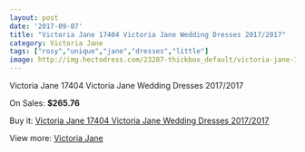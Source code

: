 ```yaml
---
layout: post
date: '2017-09-07'
title: "Victoria Jane 17404 Victoria Jane Wedding Dresses 2017/2017"
category: Victoria Jane
tags: ["rosy","unique","jane","dresses","little"]
image: http://img.hectodress.com/23287-thickbox_default/victoria-jane-17404-victoria-jane-wedding-dresses-2012-2013.jpg
---
```

Victoria Jane 17404 Victoria Jane Wedding Dresses 2017/2017

On Sales: **$265.76**
<a href="https://www.hectodress.com/victoria-jane/10781-victoria-jane-17404-victoria-jane-wedding-dresses-2012-2013.html"><amp-img layout="responsive" width="600" height="600" src="//img.hectodress.com/23287-thickbox_default/victoria-jane-17404-victoria-jane-wedding-dresses-2012-2013.jpg" alt="Victoria Jane 17404 Victoria Jane Wedding Dresses 2017/2017 0" /></a>
<a href="https://www.hectodress.com/victoria-jane/10781-victoria-jane-17404-victoria-jane-wedding-dresses-2012-2013.html"><amp-img layout="responsive" width="600" height="600" src="//img.hectodress.com/23289-thickbox_default/victoria-jane-17404-victoria-jane-wedding-dresses-2012-2013.jpg" alt="Victoria Jane 17404 Victoria Jane Wedding Dresses 2017/2017 1" /></a>
<a href="https://www.hectodress.com/victoria-jane/10781-victoria-jane-17404-victoria-jane-wedding-dresses-2012-2013.html"><amp-img layout="responsive" width="600" height="600" src="//img.hectodress.com/23288-thickbox_default/victoria-jane-17404-victoria-jane-wedding-dresses-2012-2013.jpg" alt="Victoria Jane 17404 Victoria Jane Wedding Dresses 2017/2017 2" /></a>

Buy it: [Victoria Jane 17404 Victoria Jane Wedding Dresses 2017/2017](https://www.hectodress.com/victoria-jane/10781-victoria-jane-17404-victoria-jane-wedding-dresses-2012-2013.html "Victoria Jane 17404 Victoria Jane Wedding Dresses 2017/2017")

View more: [Victoria Jane](https://www.hectodress.com/172-victoria-jane "Victoria Jane")